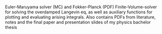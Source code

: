 Euler-Maruyama solver (MC) and Fokker-Planck (PDF) Finite-Volume-solver for solving the overdamped Langevin eq, as well as auxiliary functions for plotting and evaluating arising integrals. Also contains PDFs from literature, notes and the final paper and presentation slides of my physics bachelor thesis
